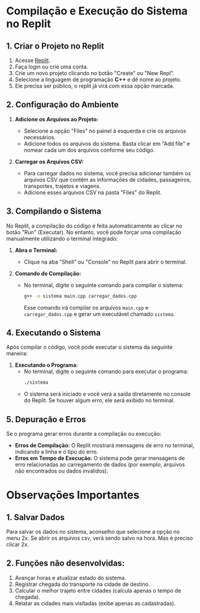 # Compilação e Execução do Sistema no Replit

## 1. Criar o Projeto no Replit

1. Acesse [Replit](https://replit.com/).
2. Faça login ou crie uma conta.
3. Crie um novo projeto clicando no botão "Create" ou "New Repl".
4. Selecione a linguagem de programação **C++** e dê nome ao projeto.
5. Ele precisa ser público, o replit já virá com essa opção marcada.

## 2. Configuração do Ambiente

1. **Adicione os Arquivos ao Projeto:**
   - Selecione a opção "Files" no painel à esquerda e crie os arquivos necessários.
   - Adicione todos os arquivos do sistema. Basta clicar em "Add file" e nomear cada um dos arquivos conforme seu código.

2. **Carregar os Arquivos CSV:**
   - Para carregar dados no sistema, você precisa adicionar também os arquivos CSV que contêm as informações de cidades, passageiros, transportes, trajetos e viagens.
   - Adicione esses arquivos CSV na pasta "Files" do Replit.

## 3. Compilando o Sistema
No Replit, a compilação do código é feita automaticamente ao clicar no botão "Run" (Executar). No entanto, você pode forçar uma compilação manualmente utilizando o terminal integrado:

1. **Abra o Terminal:**
   - Clique na aba "Shell" ou "Console" no Replit para abrir o terminal.

2. **Comando de Compilação:**
   - No terminal, digite o seguinte comando para compilar o sistema:
     ```bash
     g++ -o sistema main.cpp carregar_dados.cpp
     ```
     Esse comando irá compilar os arquivos `main.cpp` e `carregar_dados.cpp` e gerar um executável chamado `sistema`.

## 4. Executando o Sistema
Após compilar o código, você pode executar o sistema da seguinte maneira:

1. **Executando o Programa:**
   - No terminal, digite o seguinte comando para executar o programa:
     ```bash
     ./sistema
     ```
   - O sistema será iniciado e você verá a saída diretamente no console do Replit. Se houver algum erro, ele será exibido no terminal.

## 5. Depuração e Erros
Se o programa gerar erros durante a compilação ou execução:

- **Erros de Compilação:** O Replit mostrará mensagens de erro no terminal, indicando a linha e o tipo do erro.
- **Erros em Tempo de Execução:** O sistema pode gerar mensagens de erro relacionadas ao carregamento de dados (por exemplo, arquivos não encontrados ou dados inválidos).


# Observações Importantes

## 1. Salvar Dados
Para salvar os dados no sistema, aconselho que selecione a opção no menu 2x. Se abrir os arquivos csv, verá sendo salvo na hora. Mas é preciso clicar 2x.

## 2. Funções não desenvolvidas:
1. Avançar horas e atualizar estado do sistema.
2. Registrar chegada do transporte na cidade de destino.
3. Calcular o melhor trajeto entre cidades (calcula apenas o tempo de chegada).
4. Relatar as cidades mais visitadas (exibe apenas as cadastradas).


